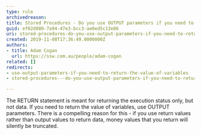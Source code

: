 ```yaml
---
type: rule
archivedreason: 
title: Stored Procedures - Do you use OUTPUT parameters if you need to return the value of variables?
guid: ef02d880-7a94-47e3-bcc3-ae0ed5c13e86
uri: stored-procedures-do-you-use-output-parameters-if-you-need-to-return-the-value-of-variables
created: 2019-11-08T17:36:49.0000000Z
authors:
- title: Adam Cogan
  url: https://ssw.com.au/people/adam-cogan
related: []
redirects:
- use-output-parameters-if-you-need-to-return-the-value-of-variables
- stored-procedures---do-you-use-output-parameters-if-you-need-to-return-the-value-of-variables

---
```


The RETURN statement is meant for returning the execution status only, but not data. If you need to return the value of variables, use OUTPUT parameters. There is a compelling reason for this - if you use return values rather than output values to return data, money values that you return will silently be truncated.

<!--endintro-->
